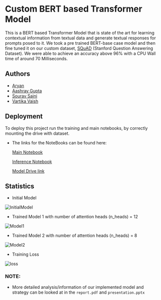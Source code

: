 
#   Custom BERT based Transformer Model

This is a BERT based Transformer Model that is state of the art for learning contextual information from textual data and generate textual responses for prompts posed to it. We took a pre trained BERT-base case model and then fine tuned it on our custom dataset, [SQuAD](https://paperswithcode.com/dataset/squad) (Stanford Question Answering Dataset). We were able to achieve an accuracy above 96% with a CPU Wall time of around 70 Milliseconds.




## Authors

- [Aryan](https://www.github.com/aryannewyork)
- [Aashray Gupta](https://www.github.com/aashraygupta2003)
- [Sourav Saini](https://www/github.com/Sourav0118)
- [Vartika Vaish](https://www.github.com/vaish-8468)


## Deployment

To deploy this project run the training and main notebooks, by correctly mounting the drive with dataset.

- The links for the NoteBooks can be found here:


    [Main Notebook](https://colab.research.google.com/drive/1EJXG3yMdHdV1g0IYnZxr3iTIwSLdCxb4?usp=sharing)

    [Inference Notebook](https://colab.research.google.com/drive/1vbAoMMevk7sli7s-DlmTVmwagYgnra0m?usp=sharing)

    [Model Drive link](https://drive.google.com/file/d/1-3QDzZdNJcv5odoNpwAFw8ieEm1tJscn/view?usp=sharing)


## Statistics 

- Initial Model

![InitialModel](https://github.com/aryannewyork/CELO-Charity/assets/79625246/348adfc4-6c4a-4969-9dc6-a78068e1f1e3)

- Trained Model 1 with number of attention heads (n_heads) = 12

![Model1](https://github.com/aryannewyork/CELO-Charity/assets/79625246/69591220-defd-47a5-8199-976f02e01174)

- Trained Model 2 with number of attention heads (n_heads) = 8

![Model2](https://github.com/aryannewyork/Custom-BERT/assets/79625246/b8c4bb08-8d12-47a2-ae6f-0419c255b931)

- Training Loss

![loss](https://github.com/aryannewyork/Custom-BERT/assets/79625246/1fa05639-9941-45b0-8225-d9ce1172ced0)


### NOTE:
- More detailed analysis/information of our implemented model and strategy can be looked at in the ```report.pdf``` and ```presentation.pptx```
